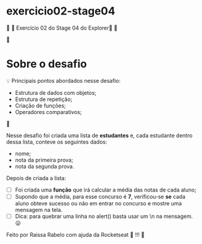 # exercicio02-stage04
👋 👋 Exercício 02 do Stage 04 do Explorer👋 👋 

 **💜**
 
# Sobre o desafio

<aside>
💡 Principais pontos abordados nesse desafio:

- Estrutura de dados com objetos;
- Estrutura de repetição;
- Criação de funções;
- Operadores comparativos;

</aside>

 **💜**

Nesse desafio foi criada uma lista de **estudantes** e, cada estudante dentro dessa lista, conteve os seguintes dados:

- nome;
- nota da primeira prova;
- nota da segunda prova.

Depois de criada a lista:

- [ ]  Foi criada uma **função** que irá calcular a média das notas de cada aluno;
- [ ]  Supondo que a média, para esse concurso é **7**, verificou-se **se** cada aluno obteve sucesso ou não em entrar no concurso e mostre uma mensagem na tela.
- [ ]  Dica: para quebrar uma linha no alert() basta usar um \n na mensagem. 😛

Feito por Raissa Rabelo com ajuda da Rocketseat 💜 !!! 👋 
